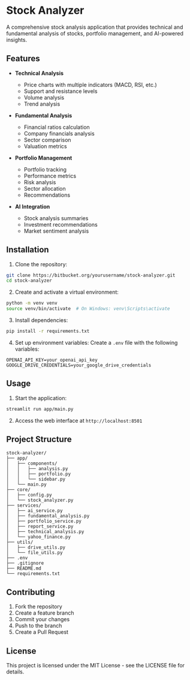 # Stock Analyzer

A comprehensive stock analysis application that provides technical and fundamental analysis of stocks, portfolio management, and AI-powered insights.

## Features

- **Technical Analysis**
  - Price charts with multiple indicators (MACD, RSI, etc.)
  - Support and resistance levels
  - Volume analysis
  - Trend analysis

- **Fundamental Analysis**
  - Financial ratios calculation
  - Company financials analysis
  - Sector comparison
  - Valuation metrics

- **Portfolio Management**
  - Portfolio tracking
  - Performance metrics
  - Risk analysis
  - Sector allocation
  - Recommendations

- **AI Integration**
  - Stock analysis summaries
  - Investment recommendations
  - Market sentiment analysis

## Installation

1. Clone the repository:
```bash
git clone https://bitbucket.org/yourusername/stock-analyzer.git
cd stock-analyzer
```

2. Create and activate a virtual environment:
```bash
python -m venv venv
source venv/bin/activate  # On Windows: venv\Scripts\activate
```

3. Install dependencies:
```bash
pip install -r requirements.txt
```

4. Set up environment variables:
Create a `.env` file with the following variables:
```
OPENAI_API_KEY=your_openai_api_key
GOOGLE_DRIVE_CREDENTIALS=your_google_drive_credentials
```

## Usage

1. Start the application:
```bash
streamlit run app/main.py
```

2. Access the web interface at `http://localhost:8501`

## Project Structure

```
stock-analyzer/
├── app/
│   ├── components/
│   │   ├── analysis.py
│   │   ├── portfolio.py
│   │   └── sidebar.py
│   └── main.py
├── core/
│   ├── config.py
│   └── stock_analyzer.py
├── services/
│   ├── ai_service.py
│   ├── fundamental_analysis.py
│   ├── portfolio_service.py
│   ├── report_service.py
│   ├── technical_analysis.py
│   └── yahoo_finance.py
├── utils/
│   ├── drive_utils.py
│   └── file_utils.py
├── .env
├── .gitignore
├── README.md
└── requirements.txt
```

## Contributing

1. Fork the repository
2. Create a feature branch
3. Commit your changes
4. Push to the branch
5. Create a Pull Request

## License

This project is licensed under the MIT License - see the LICENSE file for details. 